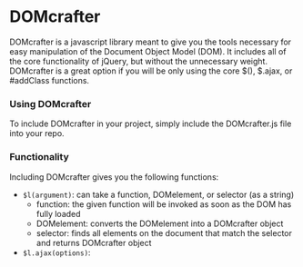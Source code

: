 # DOMcrafter

DOMcrafter is a javascript library meant to give you the tools necessary
for easy manipulation of the Document Object Model (DOM).  It includes
all of the core functionality of jQuery, but without the unnecessary weight.
DOMcrafter is a great option if you will be only using the core $(), $.ajax,
or #addClass functions.

### Using DOMcrafter

To include DOMcrafter in your project, simply include the DOMcrafter.js file
into your repo.

### Functionality

Including DOMcrafter gives you the following functions:

- `$l(argument)`:  can take a function, DOMelement, or selector (as a string)
  - function: the given function will be invoked as soon as the DOM has fully loaded
  - DOMelement: converts the DOMelement into a DOMcrafter object
  - selector: finds all elements on the document that match the selector and returns DOMcrafter object
- `$l.ajax(options)`: 
